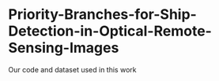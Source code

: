# Priority-Branches-for-Ship-Detection-in-Optical-Remote-Sensing-Images
Our code and dataset used in this work
